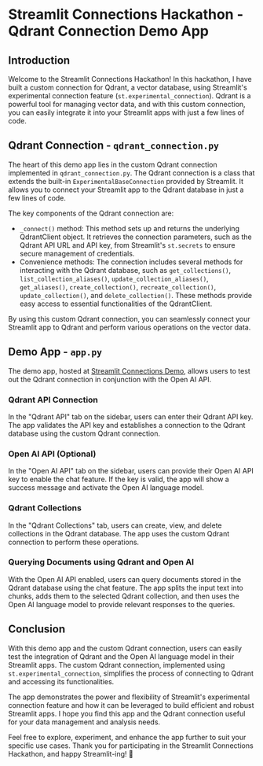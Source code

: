 # Streamlit Connections Hackathon - Qdrant Connection Demo App

## Introduction
Welcome to the Streamlit Connections Hackathon! In this hackathon, I have built a custom connection for Qdrant, a vector database, using Streamlit's experimental connection feature (`st.experimental_connection`). Qdrant is a powerful tool for managing vector data, and with this custom connection, you can easily integrate it into your Streamlit apps with just a few lines of code.

## Qdrant Connection - `qdrant_connection.py`
The heart of this demo app lies in the custom Qdrant connection implemented in `qdrant_connection.py`. The Qdrant connection is a class that extends the built-in `ExperimentalBaseConnection` provided by Streamlit. It allows you to connect your Streamlit app to the Qdrant database in just a few lines of code.

The key components of the Qdrant connection are:
- `_connect()` method: This method sets up and returns the underlying QdrantClient object. It retrieves the connection parameters, such as the Qdrant API URL and API key, from Streamlit's `st.secrets` to ensure secure management of credentials.
- Convenience methods: The connection includes several methods for interacting with the Qdrant database, such as `get_collections()`, `list_collection_aliases()`, `update_collection_aliases()`, `get_aliases()`, `create_collection()`, `recreate_collection()`, `update_collection()`, and `delete_collection()`. These methods provide easy access to essential functionalities of the QdrantClient.

By using this custom Qdrant connection, you can seamlessly connect your Streamlit app to Qdrant and perform various operations on the vector data.

## Demo App - `app.py`
The demo app, hosted at [Streamlit Connections Demo](https://experimental.streamlit.app/), allows users to test out the Qdrant connection in conjunction with the Open AI API.

### Qdrant API Connection
In the "Qdrant API" tab on the sidebar, users can enter their Qdrant API key. The app validates the API key and establishes a connection to the Qdrant database using the custom Qdrant connection.

### Open AI API (Optional)
In the "Open AI API" tab on the sidebar, users can provide their Open AI API key to enable the chat feature. If the key is valid, the app will show a success message and activate the Open AI language model.

### Qdrant Collections
In the "Qdrant Collections" tab, users can create, view, and delete collections in the Qdrant database. The app uses the custom Qdrant connection to perform these operations.

### Querying Documents using Qdrant and Open AI
With the Open AI API enabled, users can query documents stored in the Qdrant database using the chat feature. The app splits the input text into chunks, adds them to the selected Qdrant collection, and then uses the Open AI language model to provide relevant responses to the queries.

## Conclusion
With this demo app and the custom Qdrant connection, users can easily test the integration of Qdrant and the Open AI language model in their Streamlit apps. The custom Qdrant connection, implemented using `st.experimental_connection`, simplifies the process of connecting to Qdrant and accessing its functionalities.

The app demonstrates the power and flexibility of Streamlit's experimental connection feature and how it can be leveraged to build efficient and robust Streamlit apps. I hope you find this app and the Qdrant connection useful for your data management and analysis needs.

Feel free to explore, experiment, and enhance the app further to suit your specific use cases. Thank you for participating in the Streamlit Connections Hackathon, and happy Streamlit-ing! :balloon:

